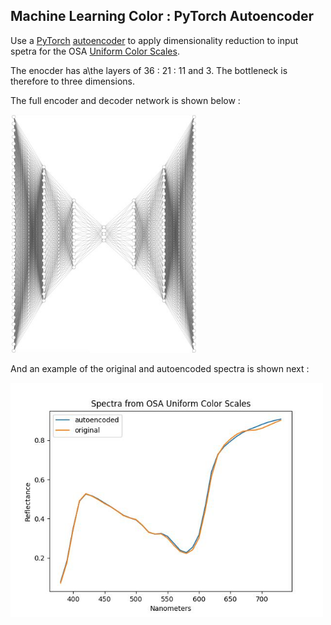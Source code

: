 
## Machine Learning Color : PyTorch Autoencoder

Use a [PyTorch](https://pytorch.org) [autoencoder](https://en.wikipedia.org/wiki/Autoencoder) to apply dimensionality reduction to input spetra for the OSA [Uniform Color Scales](https://en.wikipedia.org/wiki/OSA-UCS).

The enocder has a\the layers of 36 : 21 : 11 and 3. The bottleneck is therefore to three dimensions.

The full encoder and decoder network is shown below :

<img src="2410-autoencoder-36_21_11_3.jpg" width=300px>

And an example of the original and autoencoded spectra is shown next :

<img src="mlc_osa_ucs_autoencode-01.jpg" width=500px>

